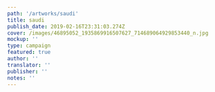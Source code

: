 ```yaml
---
path: '/artworks/saudi'
title: saudi
publish_date: 2019-02-16T23:31:03.274Z
cover: /images/46895052_1935869916507627_714689064929853440_n.jpg
mockup: ''
type: campaign
featured: true
author: ''
translator: ''
publisher: ''
notes: ''
---
```

